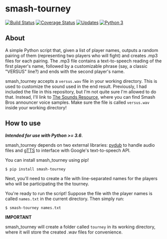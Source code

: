 # smash-tourney

[![Build Status](https://travis-ci.org/rnegron/smash_tourney.svg?branch=master)](https://travis-ci.org/rnegron/smash_tourney)
[![Coverage Status](https://coveralls.io/repos/github/rnegron/smash_tourney/badge.svg?branch=master)](https://coveralls.io/github/rnegron/smash_tourney?branch=master)
[![Updates](https://pyup.io/repos/github/rnegron/smash_tourney/shield.svg)](https://pyup.io/repos/github/rnegron/smash_tourney/)
[![Python 3](https://pyup.io/repos/github/rnegron/smash_tourney/python-3-shield.svg)](https://pyup.io/repos/github/rnegron/smash_tourney/)

## About

A simple Python script that, given a list of player names, outputs a random pairing of them (representing two players who will fight) and creates .mp3 files for each pairing. The .mp3 file contains a text-to-speech reading of the first player's name, followed by a customizable phrase (say, a classic "VERSUS" line?) and ends with the second player's name.

smash_tourney accepts a `versus.wav` file in your working directory. This is used to customize the sound used in the end result. Previously, I had included the file in this repository, but I'm not quite sure I'm allowed to do that. Instead, I'll link to [The Sounds Resource](http://www.sounds-resource.com/), where you can find Smash Bros announcer voice samples. Make sure the file is called `versus.wav` inside your working directory!

## How to use

_**Intended for use with Python >= 3.6**_.

smash_tourney depends on two external libraries: [pydub](https://github.com/jiaaro/pydub/) to handle audio files and [gTTS](https://github.com/pndurette/gTTS) to interface with Google's text-to-speech API.

You can install smash_tourney using pip!

`$ pip install smash-tourney`

Next, you'll need to create a file with line-separated names for the players who will be participating the the tourney.

You're ready to run the script! Suppose the file with the player names is called `names.txt` in the current directory. Then simply run:

`$ smash-tourney names.txt`

**IMPORTANT**

smash_tourney will create a folder called `tourney` in its working directory, where it will store the created .wav files for convenience.
